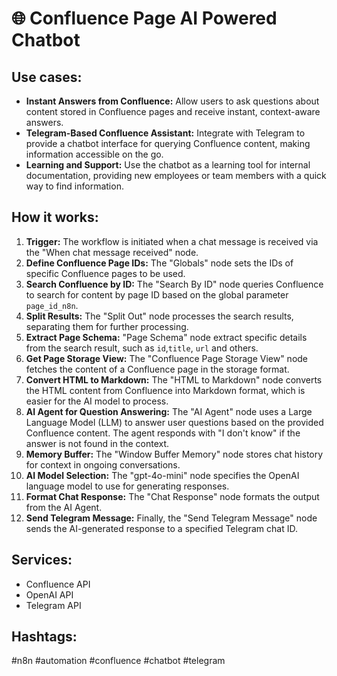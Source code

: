 # 🌐 Confluence Page AI Powered Chatbot

## Use cases:

*   **Instant Answers from Confluence:** Allow users to ask questions about content stored in Confluence pages and receive instant, context-aware answers.
*   **Telegram-Based Confluence Assistant:** Integrate with Telegram to provide a chatbot interface for querying Confluence content, making information accessible on the go.
*   **Learning and Support:** Use the chatbot as a learning tool for internal documentation, providing new employees or team members with a quick way to find information.

## How it works:

1.  **Trigger:** The workflow is initiated when a chat message is received via the "When chat message received" node.
2.  **Define Confluence Page IDs:** The "Globals" node sets the IDs of specific Confluence pages to be used.
3.  **Search Confluence by ID:** The "Search By ID" node queries Confluence to search for content by page ID based on the global parameter `page_id_n8n`.
4.  **Split Results:** The "Split Out" node processes the search results, separating them for further processing.
5.  **Extract Page Schema:** "Page Schema" node extract specific details from the search result, such as `id`,`title`, `url` and others.
6.  **Get Page Storage View:** The "Confluence Page Storage View" node fetches the content of a Confluence page in the storage format.
7.  **Convert HTML to Markdown:** The "HTML to Markdown" node converts the HTML content from Confluence into Markdown format, which is easier for the AI model to process.
8.  **AI Agent for Question Answering:** The "AI Agent" node uses a Large Language Model (LLM) to answer user questions based on the provided Confluence content. The agent responds with "I don't know" if the answer is not found in the context.
9.  **Memory Buffer:** The "Window Buffer Memory" node stores chat history for context in ongoing conversations.
10. **AI Model Selection:** The "gpt-4o-mini" node specifies the OpenAI language model to use for generating responses.
11. **Format Chat Response:** The "Chat Response" node formats the output from the AI Agent.
12. **Send Telegram Message:** Finally, the "Send Telegram Message" node sends the AI-generated response to a specified Telegram chat ID.

## Services:

*   Confluence API
*   OpenAI API
*   Telegram API

## Hashtags:

#n8n #automation #confluence #chatbot #telegram
